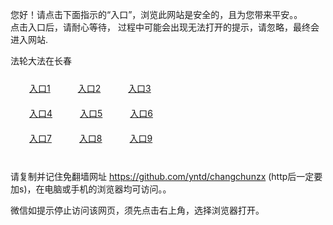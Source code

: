 您好！请点击下面指示的“入口”，浏览此网站是安全的，且为您带来平安。。 <br/>
点击入口后，请耐心等待， 过程中可能会出现无法打开的提示，请忽略，最终会进入网站. </br>

法轮大法在长春<br/>
<div style="padding:10px"><a style="margin:20px" target="_blank" href="https://d17isrrn6ch0xg.cloudfront.net/2Qpsp?gzjveugt" id="ccLink1" rel="nofollow">入口1</a> <a target="_blank" style="margin:20px" href="https://d35uzncfs4nm0u.cloudfront.net/2Qpsp?yqloait" id="ccLink2" rel="nofollow">入口2</a> <a style="margin:20px" target="_blank" href="https://d1uywvqcb8pw25.cloudfront.net/2Qpsp?hczfer" id="ccLink3" rel="nofollow">入口3</a></div>

<div style="padding:10px" ><a style="margin:20px" target="_blank" href="https://d17isrrn6ch0xg.cloudfront.net/2Qpsp?gzjveugt" id="ccLink4" rel="nofollow">入口4</a> <a style="margin:20px" href="https://d35uzncfs4nm0u.cloudfront.net/2Qpsp?yqloait" target="_blank" id="ccLink5" rel="nofollow">入口5</a> <a style="margin:20px" href="https://d1uywvqcb8pw25.cloudfront.net/2Qpsp?hczfer" target="_blank" id="ccLink6" rel="nofollow">入口6</a></div>

<div style="padding:10px"><a style="margin:20px" target="_blank" href="https://d17isrrn6ch0xg.cloudfront.net/2Qpsp?gzjveugt" id="ccLink7" rel="nofollow">入口7</a> <a style="margin:20px" href="https://d35uzncfs4nm0u.cloudfront.net/2Qpsp?yqloait" target="_blank" id="ccLink8" rel="nofollow">入口8</a> <a style="margin:20px" target="_blank" href="https://d1uywvqcb8pw25.cloudfront.net/2Qpsp?hczfer" id="ccLink9" rel="nofollow">入口9</a></div>

<br/>



请复制并记住免翻墙网址 https://github.com/yntd/changchunzx (http后一定要加s)，在电脑或手机的浏览器均可访问。。<br/>

微信如提示停止访问该网页，须先点击右上角，选择浏览器打开。

